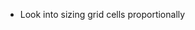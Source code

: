 <!-- Project structure
  - One grid div composed of 2 columns, second one 5 times bigger than the first one
    - Sidebar: Grid div with  3 rows, a gap of 20px between them and 3 flexbox containers within these rows
  
  One grid div composed of 2 rows, second one 5 times bigger
    - Header: One grid div composed of 2 rows and 2 columns
    - Main: Grid div with 4 rows (the last 3, 4 times bigger than the first) and 3 columns of equal size -->

- Look into sizing grid cells proportionally